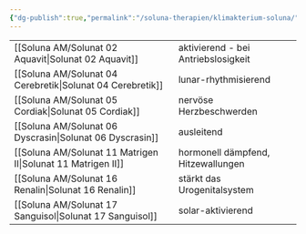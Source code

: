 ```yaml
---
{"dg-publish":true,"permalink":"/soluna-therapien/klimakterium-soluna/"}
---
```



|   |   |
|---|---|
[[Soluna AM/Solunat 02 Aquavit\|Solunat 02 Aquavit]]        | aktivierend - bei Antriebslosigkeit |
[[Soluna AM/Solunat 04 Cerebretik\|Solunat 04 Cerebretik]]    | lunar-rhythmisierend  |
[[Soluna AM/Solunat 05 Cordiak\|Solunat 05 Cordiak]]        | nervöse Herzbeschwerden         |
[[Soluna AM/Solunat 06 Dyscrasin\|Solunat 06 Dyscrasin]]      | ausleitend                 |
[[Soluna AM/Solunat 11 Matrigen II\|Solunat 11 Matrigen II]]    | hormonell dämpfend, Hitzewallungen | 
[[Soluna AM/Solunat 16 Renalin\|Solunat 16 Renalin]]          | stärkt das Urogenitalsystem      |
[[Soluna AM/Solunat 17 Sanguisol\|Solunat 17 Sanguisol]]      | solar-aktivierend        |
